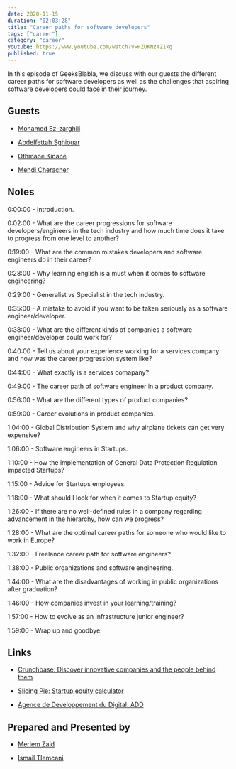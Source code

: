 ```yaml
---
date: 2020-11-15
duration: "02:03:28"
title: "Career paths for software developers"
tags: ["career"]
category: "career"
youtube: https://www.youtube.com/watch?v=HZUKNz4Z1kg
published: true
---
```


In this episode of GeeksBlabla, we discuss with our guests the different career paths for software developers as well as the challenges that aspiring software developers could face in their journey.

## Guests

- [Mohamed Ez-zarghili](https://www.facebook.com/mohamed.ezzarghili)

- [Abdelfettah Sghiouar](https://twitter.com/boredabdel)

- [Othmane Kinane](https://www.facebook.com/o.kinane/)

- [Mehdi Cheracher](https://twitter.com/Mehdi_Cheracher)

## Notes

0:00:00 - Introduction.

0:02:00 - What are the career progressions for software developers/engineers in the tech industry and how much time does it take to progress from one level to another?

0:19:00 - What are the common mistakes developers and software engineers do in their career?

0:28:00 - Why learning english is a must when it comes to software engineering?

0:29:00 - Generalist vs Specialist in the tech industry.

0:35:00 - A mistake to avoid if you want to be taken seriously as a software engineer/developer.

0:38:00 - What are the different kinds of companies a software engineer/developer could work for?

0:40:00 - Tell us about your experience working for a services company and how was the career progression system like?

0:44:00 - What exactly is a services comapany?

0:49:00 - The career path of software engineer in a product company.

0:56:00 - What are the different types of product companies?

0:59:00 - Career evolutions in product companies.

1:04:00 - Global Distribution System and why airplane tickets can get very expensive?

1:06:00 - Software engineers in Startups.

1:10:00 - How the implementation of General Data Protection Regulation impacted Startups?

1:15:00 - Advice for Startups employees.

1:18:00 - What should I look for when it comes to Startup equity?

1:26:00 - If there are no well-defined rules in a company regarding advancement in the hierarchy, how can we progress?

1:28:00 - What are the optimal career paths for someone who would like to work in Europe?

1:32:00 - Freelance career path for software engineers?

1:38:00 - Public organizations and software engineering.

1:44:00 - What are the disadvantages of working in public organizations after graduation?

1:46:00 - How companies invest in your learning/training?

1:57:00 - How to evolve as an infrastructure junior engineer?

1:59:00 - Wrap up and goodbye.

## Links

- [Crunchbase: Discover innovative companies and the people behind them](https://www.crunchbase.com/)

- [Slicing Pie: Startup equity calculator](https://slicingpie.com/)

- [Agence de Developpement du Digital: ADD](https://www.add.gov.ma/)

## Prepared and Presented by

- [Meriem Zaid](https://www.facebook.com/MeriemZaid)

- [Ismail Tlemcani](https://www.linkedin.com/in/ismailtlemcani)
